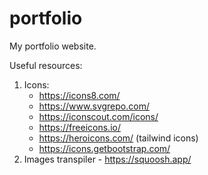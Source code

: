 # portfolio

My portfolio website.

Useful resources:

1. Icons:
    - https://icons8.com/
    - https://www.svgrepo.com/
    - https://iconscout.com/icons/
    - https://freeicons.io/
    - https://heroicons.com/ (tailwind icons)
    - https://icons.getbootstrap.com/
2. Images transpiler - https://squoosh.app/